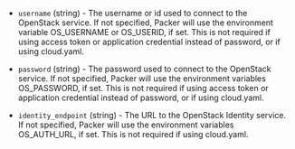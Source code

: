 <!-- Code generated from the comments of the AccessConfig struct in huaweicloud/access_config.go; DO NOT EDIT MANUALLY -->

-   `username` (string) - The username or id used to connect to the OpenStack service. If not
    specified, Packer will use the environment variable OS_USERNAME or
    OS_USERID, if set. This is not required if using access token or
    application credential instead of password, or if using cloud.yaml.
    
-   `password` (string) - The password used to connect to the OpenStack service. If not specified,
    Packer will use the environment variables OS_PASSWORD, if set. This is
    not required if using access token or application credential instead of
    password, or if using cloud.yaml.
    
-   `identity_endpoint` (string) - The URL to the OpenStack Identity service. If not specified, Packer will
    use the environment variables OS_AUTH_URL, if set. This is not required
    if using cloud.yaml.
    